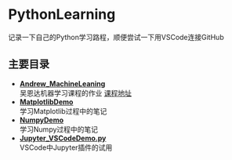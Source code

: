 # PythonLearning
记录一下自己的Python学习路程，顺便尝试一下用VSCode连接GitHub

## 主要目录

* **[Andrew_MachineLeaning](https://github.com/C-Li/PythonLearning/tree/master/Andrew_MachineLearning)**   
吴恩达机器学习课程的作业
[课程地址](https://study.163.com/course/courseMain.htm?courseId=1004570029)  
* **[MatplotlibDemo](https://github.com/C-Li/PythonLearning/tree/master/MatplotlibDemo)**   
学习Matplotlib过程中的笔记  
* **[NumpyDemo](https://github.com/C-Li/PythonLearning/tree/master/NumpyDemo)**   
学习Numpy过程中的笔记   
* **[Jupyter_VSCodeDemo.py](https://github.com/C-Li/PythonLearning/tree/master/Jupyter_VSCodeDemo.py)**  
VSCode中Jupyter插件的试用